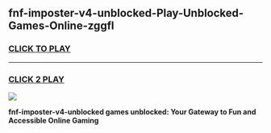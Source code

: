 
## fnf-imposter-v4-unblocked-Play-Unblocked-Games-Online-zggfl
<h3>
<a href="https://premium76.site?title=fnf-imposter-v4-unblocked&ref=25A">CLICK TO PLAY</a></h3>
<hr>

<h3>
<a href="https://premium76.site?title=fnf-imposter-v4-unblocked&ref=25A">CLICK 2 PLAY</a>
  
</h3>

<a href="https://premium76.site?title=fnf-imposter-v4-unblocked&ref=25A"><img src="https://clearcache.store/games.png"></a>


**fnf-imposter-v4-unblocked games unblocked: Your Gateway to Fun and Accessible Online Gaming**
